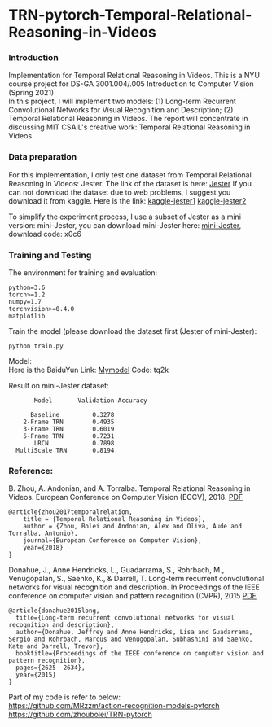 # TRN-pytorch-Temporal-Relational-Reasoning-in-Videos
### Introduction  
Implementation for Temporal Relational Reasoning in Videos. This is a NYU course project for DS-GA 3001.004/.005 Introduction to Computer Vision (Spring 2021)  
In this project, I will implement two models: (1) Long-term Recurrent Convolutional Networks for Visual Recognition and Description; (2) Temporal Relational Reasoning in Videos. The report will concentrate in discussing MIT CSAIL's creative work: Temporal Relational Reasoning in Videos.  


### Data preparation  

For this implementation, I only test one dataset from Temporal Relational Reasoning in Videos: Jester. The link of the dataset is here:  [Jester](https://20bn.com/datasets/jester) If you can not download the dataset due to web problems, I suggest you download it from kaggle. Here is the link: [kaggle-jester1](https://www.kaggle.com/zhaochengdu1998/jester1) [kaggle-jester2](https://www.kaggle.com/zhaochengdu1998/jester2)  
  
To simplify the experiment process, I use a subset of Jester as a mini version: mini-Jester, you can download mini-Jester here: [mini-Jester](https://pan.baidu.com/s/1_2RiBQKiuPwumV6ujI6BHg), download code: x0c6

### Training and Testing

The environment for training and evaluation:  
```
python=3.6
torch>=1.2
numpy=1.7
torchvision>=0.4.0
matplotlib
```

Train the model (please download the dataset first (Jester of mini-Jester):  
```
python train.py
```


Model:  
Here is the BaiduYun Link: [Mymodel](https://pan.baidu.com/s/1b9tuJLX-ZhpU69q_K-WtLw)  Code: tq2k  

Result on mini-Jester dataset:  
```
       Model       Validation Accuracy

      Baseline         0.3278
    2-Frame TRN        0.4935
    3-Frame TRN        0.6019
    5-Frame TRN        0.7231
       LRCN            0.7898
  MultiScale TRN       0.8194

```

### Reference:
B. Zhou, A. Andonian, and A. Torralba. Temporal Relational Reasoning in Videos. European Conference on Computer Vision (ECCV), 2018. [PDF](https://arxiv.org/pdf/1711.08496.pdf)
```
@article{zhou2017temporalrelation,
    title = {Temporal Relational Reasoning in Videos},
    author = {Zhou, Bolei and Andonian, Alex and Oliva, Aude and Torralba, Antonio},
    journal={European Conference on Computer Vision},
    year={2018}
}
```  
Donahue, J., Anne Hendricks, L., Guadarrama, S., Rohrbach, M., Venugopalan, S., Saenko, K., & Darrell, T. Long-term recurrent convolutional networks for visual recognition and description. In Proceedings of the IEEE conference on computer vision and pattern recognition (CVPR), 2015 [PDF](https://openaccess.thecvf.com/content_cvpr_2015/papers/Donahue_Long-Term_Recurrent_Convolutional_2015_CVPR_paper.pdf)
```
@article{donahue2015long,
  title={Long-term recurrent convolutional networks for visual recognition and description},
  author={Donahue, Jeffrey and Anne Hendricks, Lisa and Guadarrama, Sergio and Rohrbach, Marcus and Venugopalan, Subhashini and Saenko, Kate and Darrell, Trevor},
  booktitle={Proceedings of the IEEE conference on computer vision and pattern recognition},
  pages={2625--2634},
  year={2015}
}
``` 
Part of my code is refer to below:  
https://github.com/MRzzm/action-recognition-models-pytorch  
https://github.com/zhoubolei/TRN-pytorch  


